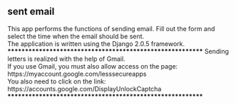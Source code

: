 <h2>sent email</h2>
This app performs the functions of sending email. Fill out the form and select the time when the email should be sent. <br>
The application is written using the Django 2.0.5 framework. <br>
<b>********************************************************</b>
Sending letters is realized with the help of Gmail. <br>
If you use Gmail, you must also allow access on the page: https://myaccount.google.com/lesssecureapps <br>
You also need to click on the link: https://accounts.google.com/DisplayUnlockCaptcha <br>
<b>********************************************************</b>
